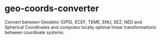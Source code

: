 # geo-coords-converter

Convert between Geodetic (GPS), ECEF, TEME, ENU, SEZ, NED and Spherical Coordinates and computes locally optimal linear transformations between coordinate systems.